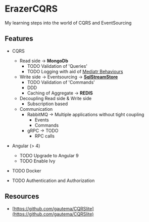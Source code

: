 # ErazerCQRS
My learning steps into the world of CQRS and EventSourcing

## Features

- CQRS
  - Read side -> **MongoDb**
    - TODO Validation of 'Queries'
    - TODO Logging with aid of [Mediatr Behaviours](https://github.com/jbogard/MediatR/wiki/Behaviors)
  - Write side -> Eventsourcing -> [**SqlStreamStore**](https://geteventstore.com)
    - TODO Validation of 'Commands'
    - DDD
    - Caching of Aggregate -> **REDIS**
  - Decoupling Read side & Write side
    - Subscription based
  - Communication 
    - RabbitMQ -> Multiple applications without tight coupling
      - Events
      - Commands
    - gRPC -> TODO
      - RPC calls
   

- Angular (> 4)
  - TODO Upgrade to Angular 9
  - TODO Enable Ivy

- TODO Docker
- TODO Authentication and Authorization

## Resources

- [https://github.com/gautema/CQRSlite](https://github.com/gautema/CQRSlite)

